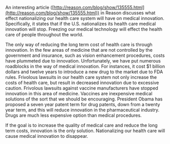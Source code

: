 
An interesting article ([http://reason.com/blog/show/135555.html](http://reason.com/blog/show/135555.html)) in Reason discusses what effect nationalizing our health care system will have on medical innovation. Specifically, it states that if the U.S. nationalizes its health care medical innovation will stop. Freezing our medical technology will effect the health care of people throughout the world.

The only way of reducing the long term cost of health care is through innovation. In the few areas of medicine that are not controlled by the government and insurance, such as vision enhancement procedures, costs have plummeted due to innovation. Unfortunately, we have put numerous roadblocks in the way of medical innovation. For instances, it cost $1 billion dollars and twelve years to introduce a new drug to the market due to FDA rules. Frivolous lawsuits in our health care system not only increase the costs of health care, but result in decreased innovation due to excessive caution. Frivolous lawsuits against vaccine manufacturers have stopped innovation in this area of medicine. Vaccines are inexpensive medical solutions of the sort that we should be encouraging. President Obama has proposed a seven year patent term for drug patents, down from a twenty year term, and this will reduce innovation in the pharmaceutical industry. Drugs are much less expensive option than medical procedures.

If the goal is to increase the quality of medical care and reduce the long term costs, innovation is the only solution. Nationalizing our health care will cause medical innovation to disappear.
